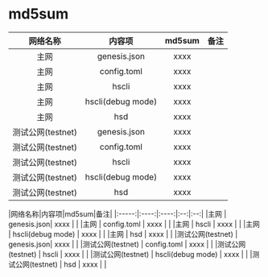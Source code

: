 


# md5sum


|网络名称|内容项|md5sum|备注|
|:-----:|:----:|:----:|:----:|
|主网 |   genesis.json     |xxxx| |
|主网 |   config.toml      |xxxx| |
|主网 |   hscli            |xxxx| |
|主网 |   hscli(debug mode)|xxxx| |
|主网 |   hsd              |xxxx| |
|测试公网(testnet)|   genesis.json     |xxxx| |
|测试公网(testnet)|   config.toml      |xxxx| |
|测试公网(testnet) |   hscli            |xxxx| |
|测试公网(testnet) |   hscli(debug mode)|xxxx| |
|测试公网(testnet) |   hsd              |xxxx| |

|网络名称|内容项|md5sum|备注|
|:-----:|:----:|:----:|:--:|:--:|
|主网 | genesis.json| xxxx | |
|主网 | config.toml | xxxx | |
|主网 | hscli       | xxxx | |
|主网 | hscli(debug mode) | xxxx | |
|主网 | hsd         | xxxx | |
|测试公网(testnet) | genesis.json| xxxx | |
|测试公网(testnet) | config.toml | xxxx | |
|测试公网(testnet) | hscli       | xxxx | |
|测试公网(testnet) | hscli(debug mode) | xxxx | |
|测试公网(testnet) | hsd         | xxxx | |

